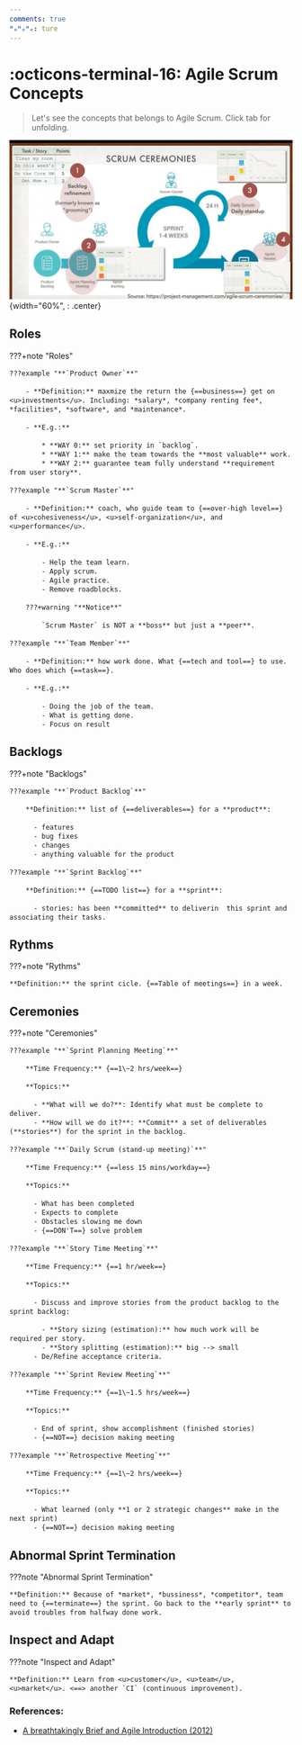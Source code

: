 ```yaml
---
comments: true
ᴴₒᴴₒᴴₒ: ture
---
```


# **:octicons-terminal-16: Agile Scrum Concepts**

> Let's see the concepts that belongs to Agile Scrum. Click tab for unfolding.

![all](./pictures/all.png){width="60%", : .center}

## **Roles**

???+note "Roles"
    
    ???example "**`Product Owner`**"

        - **Definition:** maxmize the return the {==business==} get on <u>investments</u>. Including: *salary*, *company renting fee*, *facilities*, *software*, and *maintenance*.

        - **E.g.:**
          
            * **WAY 0:** set priority in `backlog`.
            * **WAY 1:** make the team towards the **most valuable** work.
            * **WAY 2:** guarantee team fully understand **requirement from user story**.

    ???example "**`Scrum Master`**"

        - **Definition:** coach, who guide team to {==over-high level==} of <u>cohesiveness</u>, <u>self-organization</u>, and <u>performance</u>.

        - **E.g.:** 
          
            - Help the team learn.
            - Apply scrum.
            - Agile practice. 
            - Remove roadblocks.

        ???+warning "**Notice**"

            `Scrum Master` is NOT a **boss** but just a **peer**.
          
    ???example "**`Team Member`**"

        - **Definition:** how work done. What {==tech and tool==} to use. Who does which {==task==}.

        - **E.g.:** 

            - Doing the job of the team.
            - What is getting done.
            - Focus on result
          

## **Backlogs**

???+note "Backlogs"

    ???example "**`Product Backlog`**"

        **Definition:** list of {==deliverables==} for a **product**:    

          - features
          - bug fixes
          - changes
          - anything valuable for the product

    ???example "**`Sprint Backlog`**"
    
        **Definition:** {==TODO list==} for a **sprint**: 
            
          - stories: has been **committed** to deliverin  this sprint and associating their tasks.

## **Rythms**

???+note "Rythms"

    **Definition:** the sprint cicle. {==Table of meetings==} in a week. 

## **Ceremonies**

???+note "Ceremonies"

    ???example "**`Sprint Planning Meeting`**"

        **Time Frequency:** {==1\~2 hrs/week==}

        **Topics:**

          - **What will we do?**: Identify what must be complete to deliver.
          - **How will we do it?**: **Commit** a set of deliverables (**stories**) for the sprint in the backlog.
    
    ???example "**`Daily Scrum (stand-up meeting)`**"

        **Time Frequency:** {==less 15 mins/workday==}

        **Topics:**

          - What has been completed
          - Expects to complete
          - Obstacles slowing me down
          - {==DON'T==} solve problem

    ???example "**`Story Time Meeting`**"

        **Time Frequency:** {==1 hr/week==}

        **Topics:** 

          - Discuss and improve stories from the product backlog to the sprint backlog:
            
            - **Story sizing (estimation):** how much work will be required per story.
            - **Story splitting (estimation):** big --> small
          - De/Refine acceptance criteria.

    ???example "**`Sprint Review Meeting`**"

        **Time Frequency:** {==1\~1.5 hrs/week==}

        **Topics:** 

          - End of sprint, show accomplishment (finished stories)
          - {==NOT==} decision making meeting

    ???example "**`Retrospective Meeting`**"

        **Time Frequency:** {==1\~2 hrs/week==}

        **Topics:** 

          - What learned (only **1 or 2 strategic changes** make in the next sprint)
          - {==NOT==} decision making meeting


## **Abnormal Sprint Termination**

???note "Abnormal Sprint Termination"

    **Definition:** Because of *market*, *bussiness*, *competitor*, team need to {==terminate==} the sprint. Go back to the **early sprint** to avoid troubles from halfway done work.

## **Inspect and Adapt**

???note "Inspect and Adapt"

    **Definition:** Learn from <u>customer</u>, <u>team</u>, <u>market</u>. <==> another `CI` (continuous improvement).

### **References:**

- [A breathtakingly Brief and Agile Introduction (2012)](https://agilelearninglabs.com/resources/scrum-introduction/)